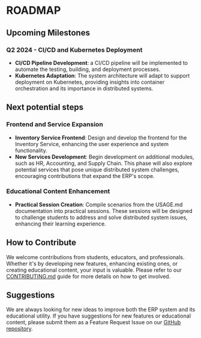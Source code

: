 # ROADMAP

## Upcoming Milestones

### Q2 2024 - CI/CD and Kubernetes Deployment

- **CI/CD Pipeline Development**: a CI/CD pipeline will be implemented to automate the testing, building, and deployment processes.
- **Kubernetes Adaptation**: The system architecture will adapt to support deployment on Kubernetes, providing insights into container orchestration and its importance in distributed systems.

## Next potential steps

### Frontend and Service Expansion

- **Inventory Service Frontend**: Design and develop the frontend for the Inventory Service, enhancing the user experience and system functionality.
- **New Services Development**: Begin development on additional modules, such as HR, Accounting, and Supply Chain. This phase will also explore potential services that pose unique distributed system challenges, encouraging contributions that expand the ERP's scope.

### Educational Content Enhancement

- **Practical Session Creation**: Compile scenarios from the USAGE.md documentation into practical sessions. These sessions will be designed to challenge students to address and solve distributed system issues, enhancing their learning experience.

## How to Contribute

We welcome contributions from students, educators, and professionals. Whether it's by developing new features, enhancing existing ones, or creating educational content, your input is valuable. Please refer to our [CONTRIBUTING.md](./docs/contributing/CONTRIBUTING.md) guide for more details on how to get involved.

## Suggestions

We are always looking for new ideas to improve both the ERP system and its educational utility. If you have suggestions for new features or educational content, please submit them as a Feature Request Issue on our [GitHub repository](https://github.com/PROCOM-ERP/IMT-3A-PROCOM-ERP/issues).
